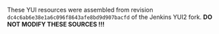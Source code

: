 These YUI resources were assembled from revision `dc4c6ab6e38e1a6c096f8643afe8bd9d907bacfd` of the Jenkins YUI2 fork.  __DO NOT MODIFY THESE SOURCES !!!__
